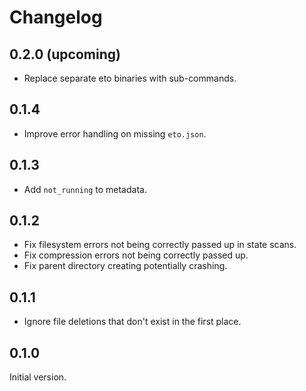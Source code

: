 # Changelog

## 0.2.0 (upcoming)

- Replace separate eto binaries with sub-commands.

## 0.1.4

- Improve error handling on missing `eto.json`.

## 0.1.3

- Add `not_running` to metadata.

## 0.1.2

- Fix filesystem errors not being correctly passed up in state scans.
- Fix compression errors not being correctly passed up.
- Fix parent directory creating potentially crashing.

## 0.1.1

- Ignore file deletions that don't exist in the first place.

## 0.1.0

Initial version.
